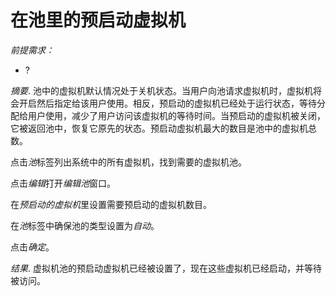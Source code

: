 # 在池里的预启动虚拟机

*前提需求：*

-   ?

*摘要*.
池中的虚拟机默认情况处于关机状态。当用户向池请求虚拟机时，虚拟机将会开启然后指定给该用户使用。相反，预启动的虚拟机已经处于运行状态，等待分配给用户使用，减少了用户访问该虚拟机的等待时间。当预启动的虚拟机被关闭，它被返回池中，恢复它原先的状态。预启动虚拟机最大的数目是池中的虚拟机总数。

点击*池*标签列出系统中的所有虚拟机，找到需要的虚拟机池。

点击*编辑*打开*编辑池*窗口。

在*预启动的虚拟机*里设置需要预启动的虚拟机数目。

在*池*标签中确保池的类型设置为*自动*。

点击*确定*。

*结果*.
虚拟机池的预启动虚拟机已经被设置了，现在这些虚拟机已经启动，并等待被访问。

